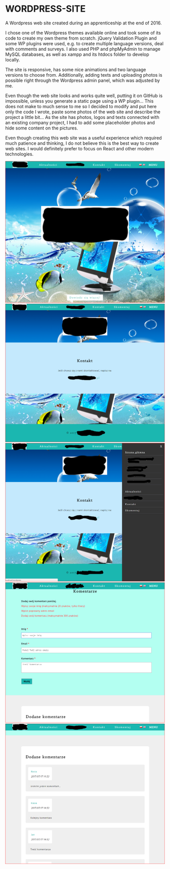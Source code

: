 # WORDPRESS-SITE

A Wordpress web site created during an apprenticeship at the end of 2016.

I chose one of the Wordpress themes available online and took some of its code to create my own theme from scratch. jQuery Validation Plugin and some WP plugins were used, e.g. to create multiple language versions, deal with comments and surveys. I also used PHP and phpMyAdmin to manage MySQL databases, as well as xampp and its htdocs folder to develop locally.

The site is responsive, has some nice animations and two language versions to choose from. Additionally, adding texts and uploading photos is possible right through the Wordpress admin panel, which was adjusted by me.

Even though the web site looks and works quite well, putting it on GitHub is impossible, unless you generate a static page using a WP plugin... This does not make to much sense to me so I decided to modify and put here only the code I wrote, paste some photos of the web site and describe the project a little bit... As the site has photos, logos and texts connected with an existing company project, I had to add some placeholder photos and hide some content on the pictures.

Even though creating this web site was a useful experience which required much patience and thinking, I do not believe this is the best way to create web sites. I would definitely prefer to focus on React and other modern technologies.

![screenshot frontpage](/screenshots/frontpage.png)
![screenshot contact](/screenshots/contact.png)
![screenshot menu](/screenshots/menu.png)
![screenshot comments](/screenshots/comments.png)
![screenshot commentsadded](/screenshots/commentsadded.png)
